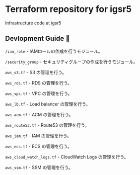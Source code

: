 # Terraform repository for igsr5
Infrastructure code at igsr5
## Devlopment Guide 📝

`/iam_role` - IAMロールの作成を行うモジュール。

`/security_group` - セキュリティグループの作成を行うモジュール。

`aws_s3.tf` - S3 の管理を行う。

`aws_rds.tf` - RDS の管理を行う。

`aws_vpc.tf` - VPC の管理を行う。

`aws_lb.tf` - Load balancer の管理を行う。

`aws_acm.tf` - ACM の管理を行う。

`aws_route53.tf` - Route53 の管理を行う。

`aws_iam.tf` - IAM の管理を行う。

`aws_ecs.tf` - ECS の管理を行う。

`aws_cloud_watch_logs.tf` - CloudWatch Logs の管理を行う。

`aws_ssm.tf` - SSM の管理を行う。
